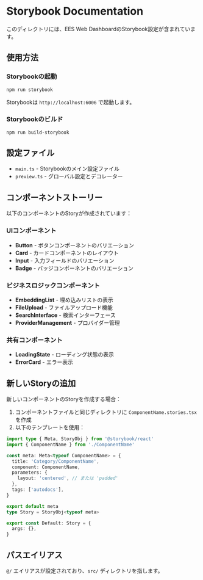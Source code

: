 # Storybook Documentation

このディレクトリには、EES Web DashboardのStorybook設定が含まれています。

## 使用方法

### Storybookの起動

```bash
npm run storybook
```

Storybookは `http://localhost:6006` で起動します。

### Storybookのビルド

```bash
npm run build-storybook
```

## 設定ファイル

- `main.ts` - Storybookのメイン設定ファイル
- `preview.ts` - グローバル設定とデコレーター

## コンポーネントストーリー

以下のコンポーネントのStoryが作成されています：

### UIコンポーネント
- **Button** - ボタンコンポーネントのバリエーション
- **Card** - カードコンポーネントのレイアウト
- **Input** - 入力フィールドのバリエーション
- **Badge** - バッジコンポーネントのバリエーション

### ビジネスロジックコンポーネント
- **EmbeddingList** - 埋め込みリストの表示
- **FileUpload** - ファイルアップロード機能
- **SearchInterface** - 検索インターフェース
- **ProviderManagement** - プロバイダー管理

### 共有コンポーネント
- **LoadingState** - ローディング状態の表示
- **ErrorCard** - エラー表示

## 新しいStoryの追加

新しいコンポーネントのStoryを作成する場合：

1. コンポーネントファイルと同じディレクトリに `ComponentName.stories.tsx` を作成
2. 以下のテンプレートを使用：

```typescript
import type { Meta, StoryObj } from '@storybook/react'
import { ComponentName } from './ComponentName'

const meta: Meta<typeof ComponentName> = {
  title: 'Category/ComponentName',
  component: ComponentName,
  parameters: {
    layout: 'centered', // または 'padded'
  },
  tags: ['autodocs'],
}

export default meta
type Story = StoryObj<typeof meta>

export const Default: Story = {
  args: {},
}
```

## パスエイリアス

`@/` エイリアスが設定されており、`src/` ディレクトリを指します。
